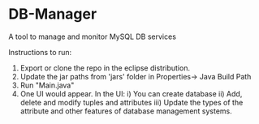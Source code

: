 # DB-Manager
A tool to manage and monitor MySQL DB services

Instructions to run:
1. Export or clone the repo in the eclipse distribution.
2. Update the jar paths from 'jars' folder in Properties-> Java Build Path
3. Run "Main.java"
4. One UI would appear. In the UI: i) You can create database ii) Add, delete and modify tuples and attributes iii) Update the types of the attribute and other features of database management systems.